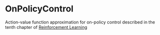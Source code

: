# OnPolicyControl
Action-value function approximation for on-policy control described in the tenth chapter of [Reinforcement Learning](http://incompleteideas.net/book/the-book.html)
